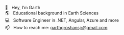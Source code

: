 👋  &nbsp;&nbsp;Hey, I’m Garth <br/>
🌎 &nbsp;&nbsp;Educational background in Earth Sciences <br/>
💻  &nbsp;&nbsp;Software Engineer in .NET, Angular, Azure and more <br/>
📫  &nbsp;&nbsp;How to reach me: garthgroshansjr@gmail.com <br/>


<!---
ggroshansii/ggroshansii is a ✨ special ✨ repository because its `README.md` (this file) appears on your GitHub profile.
You can click the Preview link to take a look at your changes.
--->
